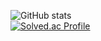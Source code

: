 ![GitHub stats](https://github-readme-stats.vercel.app/api?username=enopid&show_icons=true&theme=radical) <br>
[![Solved.ac Profile](http://mazassumnida.wtf/api/v2/generate_badge?boj=enopid)](https://solved.ac/enopid/)

<!--
**enopid/enopid** is a ✨ _special_ ✨ repository because its `README.md` (this file) appears on your GitHub profile.

Here are some ideas to get you started:

- 🔭 I’m currently working on ...
- 🌱 I’m currently learning ...
- 👯 I’m looking to collaborate on ...
- 🤔 I’m looking for help with ...
- 💬 Ask me about ...
- 📫 How to reach me: ...
- 😄 Pronouns: ...
- ⚡ Fun fact: ...
-->
